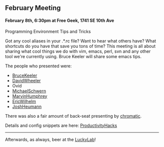 ## February Meeting

#### February 8th, 6:30pm at Free Geek, 1741 SE 10th Ave

Programming Environment Tips and Tricks

Got any cool aliases in your .*.rc file?  Want to hear what others have?  What shortcuts do you have that save you tons of time?  This meeting is all about sharing what cool things we do with vim, emacs, perl, svn and any other tool we're currently using.  Bruce Keeler will share some emacs tips.

The people who presented were:

* [BruceKeeler](/BruceKeeler)
* [DavidWheeler](/DavidWheeler)
* Ovid
* [MichaelSchwern](/MichaelSchwern)
* [MarvinHumphrey](/MarvinHumphrey)
* [EricWilhelm](/EricWilhelm)
* [JoshHeumann](/JoshHeumann)

There was also a fair amount of back-seat presenting by [chromatic](/chromatic).

Details and config snippets are here:  [ProductivityHacks](/ProductivityHacks)

---

Afterwards, as always, beer at the [LuckyLab](/LuckyLab)!
